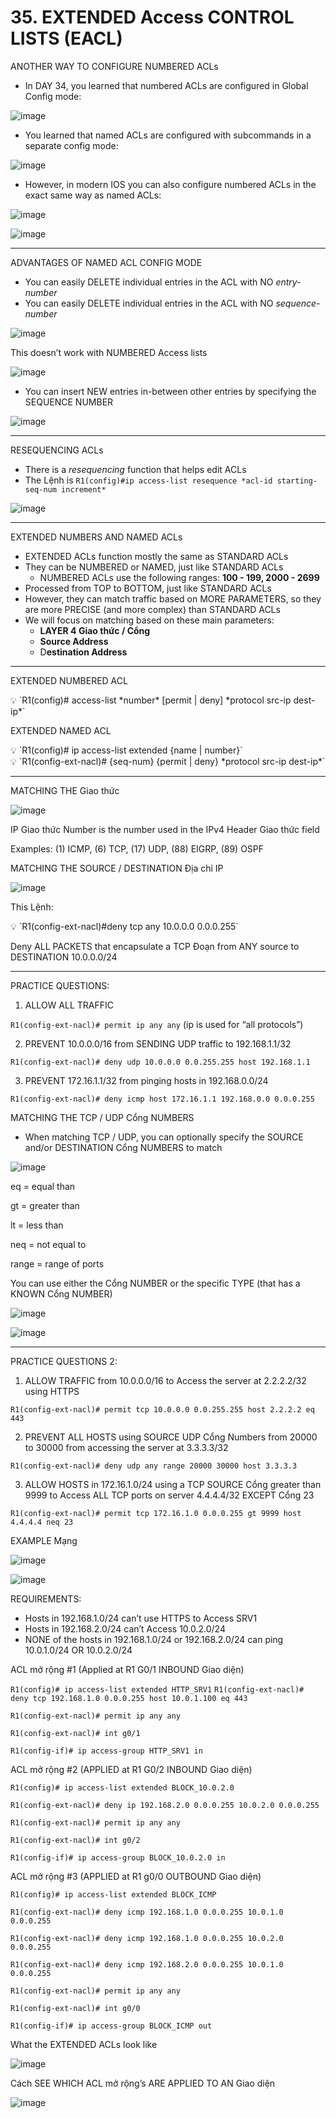 # 35. EXTENDED Access CONTROL LISTS (EACL)

ANOTHER WAY TO CONFIGURE NUMBERED ACLs

- In DAY 34, you learned that numbered ACLs are configured in Global Config mode:

![image](https://github.com/psaumur/CCNA/assets/106411237/d5bbb9d7-5499-43e0-9ac8-b173e5bb5c50)

- You learned that named ACLs are configured with subcommands in a separate config mode:

![image](https://github.com/psaumur/CCNA/assets/106411237/73104e31-0630-4b2a-a328-29adc5ceb418)

- However, in modern IOS you can also configure numbered ACLs in the exact same way as named ACLs:

![image](https://github.com/psaumur/CCNA/assets/106411237/724638f3-1044-4476-96de-cda39fb51315)

![image](https://github.com/psaumur/CCNA/assets/106411237/a72df84e-262b-467c-a87e-b70699033076)

---

ADVANTAGES OF NAMED ACL CONFIG MODE

- You can easily DELETE individual entries in the ACL with NO *entry-number*
- You can easily DELETE individual entries in the ACL with NO *sequence-number*

![image](https://github.com/psaumur/CCNA/assets/106411237/f7f85684-6300-495d-bde9-1e1ffcead85e)

This doesn’t work with NUMBERED Access lists

![image](https://github.com/psaumur/CCNA/assets/106411237/8e27f6f1-794b-45be-ac67-20b3f563f551)

- You can insert NEW entries in-between other entries by specifying the SEQUENCE NUMBER

![image](https://github.com/psaumur/CCNA/assets/106411237/41fb1df8-b368-4349-b33a-ba0f8c768435)

---

RESEQUENCING ACLs

- There is a *resequencing* function that helps edit ACLs
- The Lệnh is  `R1(config)#ip access-list resequence *acl-id starting-seq-num increment*`

![image](https://github.com/psaumur/CCNA/assets/106411237/1c5e3f13-900a-4be4-99ba-db86b0128f57)

---

EXTENDED NUMBERS AND NAMED ACLs

- EXTENDED ACLs function mostly the same as STANDARD ACLs
- They can be NUMBERED or NAMED, just like STANDARD ACLs
    - NUMBERED ACLs use the following ranges: **100 - 199, 2000 - 2699**
- Processed from TOP to BOTTOM, just like STANDARD ACLs
- However, they can match traffic based on MORE PARAMETERS, so they are more PRECISE (and more complex) than STANDARD ACLs
- We will focus on matching based on these main parameters:
    - **LAYER 4 Giao thức / Cổng**
    - **Source Address**
    - D**estination Address**

---

EXTENDED NUMBERED ACL

<aside>
💡 `R1(config)# access-list *number* [permit | deny] *protocol src-ip dest-ip*`

</aside>

EXTENDED NAMED ACL

<aside>
💡 `R1(config)# ip access-list extended {name | number}`

</aside>

<aside>
💡 `R1(config-ext-nacl)# {seq-num} {permit | deny} *protocol src-ip dest-ip*`

</aside>

---

MATCHING THE Giao thức

![image](https://github.com/psaumur/CCNA/assets/106411237/f6337620-5eb1-4ddc-837c-ae242a718f29)

IP Giao thức Number is the number used in the IPv4 Header Giao thức field

Examples: (1) ICMP, (6) TCP, (17) UDP, (88) EIGRP, (89) OSPF

MATCHING THE SOURCE / DESTINATION Địa chỉ IP

![image](https://github.com/psaumur/CCNA/assets/106411237/bbb38418-3276-485b-ba6b-5c4c7097d56f)

This Lệnh:

<aside>
💡 `R1(config-ext-nacl)#deny tcp any 10.0.0.0 0.0.0.255`

</aside>

Deny ALL PACKETS that encapsulate a TCP Đoạn from ANY source to DESTINATION 10.0.0.0/24

---

PRACTICE QUESTIONS:

1) ALLOW ALL TRAFFIC

`R1(config-ext-nacl)# permit ip any any` (ip is used for “all protocols”)

2) PREVENT 10.0.0.0/16 from SENDING UDP traffic to 192.168.1.1/32

`R1(config-ext-nacl)# deny udp 10.0.0.0 0.0.255.255 host 192.168.1.1`

3) PREVENT 172.16.1.1/32 from pinging hosts in 192.168.0.0/24

`R1(config-ext-nacl)# deny icmp host 172.16.1.1 192.168.0.0 0.0.0.255`

MATCHING THE TCP /  UDP Cổng NUMBERS

- When matching TCP / UDP, you can optionally specify the SOURCE and/or DESTINATION Cổng NUMBERS to match

![image](https://github.com/psaumur/CCNA/assets/106411237/c059d148-b685-49b2-81e0-518a6d66c25b)

eq = equal than

gt = greater than

lt = less than

neq = not equal to

range = range of ports

You can use either the Cổng NUMBER or the specific TYPE (that has a KNOWN Cổng NUMBER)

![image](https://github.com/psaumur/CCNA/assets/106411237/03dd80be-1f0f-41ac-ae1a-bdb851579bb4)

![image](https://github.com/psaumur/CCNA/assets/106411237/f7a11d7b-aeb6-4528-b5cc-62ff515fe33c)

---

PRACTICE QUESTIONS 2:

1) ALLOW TRAFFIC from 10.0.0.0/16 to Access the server at 2.2.2.2/32 using HTTPS

`R1(config-ext-nacl)# permit tcp 10.0.0.0 0.0.255.255 host 2.2.2.2 eq 443`

2) PREVENT ALL HOSTS using SOURCE UDP Cổng Numbers from 20000 to 30000 from accessing the server at 3.3.3.3/32

`R1(config-ext-nacl)# deny udp any range 20000 30000 host 3.3.3.3`

3) ALLOW HOSTS in 172.16.1.0/24 using a TCP SOURCE Cổng greater than 9999 to Access ALL TCP ports on server 4.4.4.4/32 EXCEPT Cổng 23

`R1(config-ext-nacl)# permit tcp 172.16.1.0 0.0.0.255 gt 9999 host 4.4.4.4 neq 23`

EXAMPLE Mạng

![image](https://github.com/psaumur/CCNA/assets/106411237/ddb40c27-b195-49fe-a12a-49e078166e30)

![image](https://github.com/psaumur/CCNA/assets/106411237/692f4a58-13d3-4c0a-8513-3dc76b014b65)

REQUIREMENTS:

- Hosts in 192.168.1.0/24 can’t use HTTPS to Access SRV1
- Hosts in 192.168.2.0/24 can’t Access 10.0.2.0/24
- NONE of the hosts in 192.168.1.0/24 or 192.168.2.0/24 can ping 10.0.1.0/24 OR 10.0.2.0/24

ACL mở rộng #1 (Applied at R1 G0/1 INBOUND Giao diện)

`R1(config)# ip access-list extended HTTP_SRV1`
`R1(config-ext-nacl)# deny tcp 192.168.1.0 0.0.0.255 host 10.0.1.100 eq 443`

`R1(config-ext-nacl)# permit ip any any`

`R1(config-ext-nacl)# int g0/1`

`R1(config-if)# ip access-group HTTP_SRV1 in`

ACL mở rộng #2 (APPLIED at R1 G0/2 INBOUND Giao diện)

`R1(config)# ip access-list extended BLOCK_10.0.2.0`

`R1(config-ext-nacl)# deny ip 192.168.2.0 0.0.0.255 10.0.2.0 0.0.0.255`

`R1(config-ext-nacl)# permit ip any any`

`R1(config-ext-nacl)# int g0/2`

`R1(config-if)# ip access-group BLOCK_10.0.2.0 in`

ACL mở rộng #3 (APPLIED at R1 g0/0 OUTBOUND Giao diện)

`R1(config)# ip access-list extended BLOCK_ICMP`

`R1(config-ext-nacl)# deny icmp 192.168.1.0 0.0.0.255 10.0.1.0 0.0.0.255`

`R1(config-ext-nacl)# deny icmp 192.168.1.0 0.0.0.255 10.0.2.0 0.0.0.255`

`R1(config-ext-nacl)# deny icmp 192.168.2.0 0.0.0.255 10.0.1.0 0.0.0.255`

`R1(config-ext-nacl)# permit ip any any`

`R1(config-ext-nacl)# int g0/0`

`R1(config-if)# ip access-group BLOCK_ICMP out`

What the EXTENDED ACLs look like

![image](https://github.com/psaumur/CCNA/assets/106411237/cda064f2-b1ce-45ee-a660-04cdceb3514b)

Cách SEE WHICH ACL mở rộng’s ARE APPLIED TO AN Giao diện

![image](https://github.com/psaumur/CCNA/assets/106411237/f596bca6-c06a-445e-84a3-8f8eb0c6baaf)
